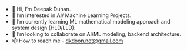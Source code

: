 - 👋 Hi, I’m Deepak Duhan.
- 👀 I’m interested in AI/ Machine Learning Projects.
- 🌱 I’m currently learning ML mathematical modeling approach and system design (HLD/LLD). 
- 💞️ I’m looking to collaborate on AI/ML modeling, backend architecture. 
- 📫 How to reach me - dkdoon.net@gmail.com

<!---
deepakduhan1/deepakduhan1 is a ✨ special ✨ repository because its `README.md` (this file) appears on your GitHub profile.
You can click the Preview link to take a look at your changes.
--->
